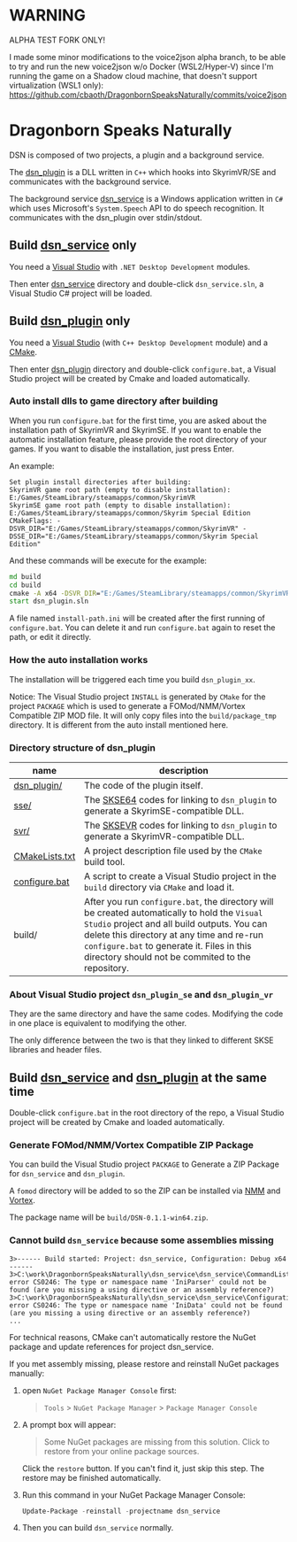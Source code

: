 WARNING
=======
ALPHA TEST FORK ONLY!

I made some minor modifications to the voice2json alpha branch, to be able to try and run the new voice2json w/o Docker (WSL2/Hyper-V) since I'm running the game on a Shadow cloud machine, that doesn't support virtualization (WSL1 only): https://github.com/cbaoth/DragonbornSpeaksNaturally/commits/voice2json


Dragonborn Speaks Naturally
==============================

DSN is composed of two projects, a plugin and a background service.

The [dsn_plugin](dsn_plugin) is a DLL written in `C++` which hooks into SkyrimVR/SE and communicates with the background service.

The background service [dsn_service](dsn_service) is a Windows application written in `C#` which uses Microsoft's `System.Speech` API to do speech recognition. It communicates with the dsn_plugin over stdin/stdout.


## Build [dsn_service](dsn_service) only

You need a [Visual Studio](https://visualstudio.microsoft.com/) with `.NET Desktop Development` modules.

Then enter [dsn_service](dsn_service) directory and double-click `dsn_service.sln`, a Visual Studio C# project will be loaded.


## Build [dsn_plugin](dsn_plugin) only

You need a [Visual Studio](https://visualstudio.microsoft.com/) (with `C++ Desktop Development` module) and a [CMake](https://cmake.org/).

Then enter [dsn_plugin](dsn_plugin) directory and double-click `configure.bat`, a Visual Studio project will be created by Cmake and loaded automatically.

### Auto install dlls to game directory after building

When you run `configure.bat` for the first time, you are asked about the installation path of SkyrimVR and SkyrimSE. If you want to enable the automatic installation feature, please provide the root directory of your games. If you want to disable the installation, just press Enter.

An example:
```
Set plugin install directories after building:
SkyrimVR game root path (empty to disable installation): E:/Games/SteamLibrary/steamapps/common/SkyrimVR
SkyrimSE game root path (empty to disable installation): E:/Games/SteamLibrary/steamapps/common/Skyrim Special Edition
CMakeFlags: -DSVR_DIR="E:/Games/SteamLibrary/steamapps/common/SkyrimVR" -DSSE_DIR="E:/Games/SteamLibrary/steamapps/common/Skyrim Special Edition"
```

And these commands will be execute for the example:
```bat
md build
cd build
cmake -A x64 -DSVR_DIR="E:/Games/SteamLibrary/steamapps/common/SkyrimVR" -DSSE_DIR="E:/Games/SteamLibrary/steamapps/common/Skyrim Special Edition" ..
start dsn_plugin.sln
```

A file named `install-path.ini` will be created after the first running of `configure.bat`.
You can delete it and run `configure.bat` again to reset the path, or edit it directly.

### How the auto installation works

The installation will be triggered each time you build `dsn_plugin_xx`.

Notice: The Visual Studio project `INSTALL` is generated by `CMake` for the project `PACKAGE`
which is used to generate a FOMod/NMM/Vortex Compatible ZIP MOD file.
It will only copy files into the `build/package_tmp` directory.
It is different from the auto install mentioned here.

### Directory structure of dsn_plugin
name          | description
------------- | -------------
[dsn_plugin/](dsn_plugin/dsn_plugin) | The code of the plugin itself.
[sse/](dsn_plugin/sse) | The [SKSE64](http://skse.silverlock.org/) codes for linking to `dsn_plugin` to generate a SkyrimSE-compatible DLL.
[svr/](dsn_plugin/svr) | The [SKSEVR](http://skse.silverlock.org/) codes for linking to `dsn_plugin` to generate a SkyrimVR-compatible DLL.
[CMakeLists.txt](dsn_plugin/CMakeLists.txt) | A project description file used by the `CMake` build tool.
[configure.bat](dsn_plugin/configure.bat) | A script to create a Visual Studio project in the `build` directory via `CMake` and load it.
build/ | After you run `configure.bat`, the directory will be created automatically to hold the `Visual Studio` project and all build outputs. You can delete this directory at any time and re-run `configure.bat` to generate it. Files in this directory should not be commited to the repository.

### About Visual Studio project `dsn_plugin_se` and `dsn_plugin_vr`

They are the same directory and have the same codes. Modifying the code in one place is equivalent to modifying the other.

The only difference between the two is that they linked to different SKSE libraries and header files.


## Build [dsn_service](dsn_service) and [dsn_plugin](dsn_plugin) at the same time

Double-click `configure.bat` in the root directory of the repo, a Visual Studio project will be created by Cmake and loaded automatically.

### Generate FOMod/NMM/Vortex Compatible ZIP Package

You can build the Visual Studio project `PACKAGE` to Generate a ZIP Package for `dsn_service` and `dsn_plugin`.

A `fomod` directory will be added to so the ZIP can be installed via [NMM](https://www.nexusmods.com/site/mods/4) and [Vortex](https://www.nexusmods.com/site/mods/1).

The package name will be `build/DSN-0.1.1-win64.zip`.

### Cannot build `dsn_service` because some assemblies missing

```
3>------ Build started: Project: dsn_service, Configuration: Debug x64 ------
3>C:\work\DragonbornSpeaksNaturally\dsn_service\dsn_service\CommandList.cs(1,7,1,16): error CS0246: The type or namespace name 'IniParser' could not be found (are you missing a using directive or an assembly reference?)
3>C:\work\DragonbornSpeaksNaturally\dsn_service\dsn_service\Configuration.cs(64,24,64,31): error CS0246: The type or namespace name 'IniData' could not be found (are you missing a using directive or an assembly reference?)
...
```

For technical reasons, CMake can't automatically restore the NuGet package and update references for project dsn_service.

If you met assembly missing, please restore and reinstall NuGet packages manually:

1. open `NuGet Package Manager Console` first:
   > `Tools` > `NuGet Package Manager` > `Package Manager Console`

2. A prompt box will appear:
   > Some NuGet packages are missing from this solution. Click to restore from your online package sources.
   
   Click the `restore` button. If you can't find it, just skip this step. The restore may be finished automatically.

3. Run this command in your NuGet Package Manager Console:
   ```powershell
   Update-Package -reinstall -projectname dsn_service
   ```

4. Then you can build `dsn_service` normally.
